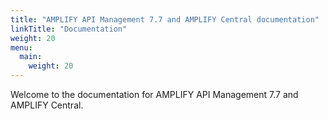 ```yaml
---
title: "AMPLIFY API Management 7.7 and AMPLIFY Central documentation"
linkTitle: "Documentation"
weight: 20
menu:
  main:
    weight: 20
---
```


Welcome to the documentation for AMPLIFY API Management 7.7 and AMPLIFY Central.
